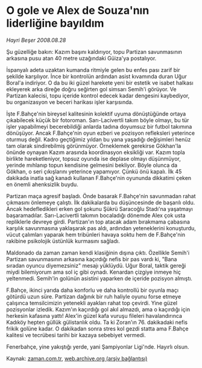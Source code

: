 # O gole ve Alex de Souza'nın liderliğine bayıldım

*Hayri Beşer 2008.08.28*

<tr><td class="metin" colspan="2" style="padding-top: 20px; padding-left: 5px; padding-right: 10px;">Şu güzelliğe bakın: Kazım başını kaldırıyor, topu Partizan savunmasının arkasına pusu atan 40 metre uzağındaki Güiza'ya postalıyor.</td></tr><tr><td class="metin" colspan="2" style="padding-top: 20px; padding-left: 5px; padding-right: 10px;"><p>İspanyalı adeta uzaktan kumanda ritmiyle gelen bu enfes pası zarif bir şekilde karşılıyor. İnce bir kontrolün ardından asist kıvamında duran Uğur Boral'a indiriyor. O da bu iki güzel harekete yeni bir estetik ve isabet halkası ekleyerek arka direğe doğru seğirten gol simsarı Semih'i görüyor. Ve Partizan kalecisi, topu içeride kontrol edecek kadar dengesini kaybediyor, bu organizasyon ve beceri harikası işler karşısında.
<p>İşte F.Bahçe'nin bireysel kalitesinin kolektif uyuma dönüştüğünde ortaya çıkabilecek küçük bir fotoroman. Sarı-Lacivertli takım böyle olmayı, bu tür işler yapabilmeyi becerebildiği anlarda tadına doyumsuz bir futbol takımına dönüşüyor. Ancak F.Bahçe'nin oyun ezberi ve pozisyon refleksleri yeterince oturmuş değil. Kadro geçtiğimiz yıldan bu yana yaşadığı değişimleri henüz tam olarak sindirebilmiş görünmüyor. Örneklemek gerekirse Gökhan'la önünde oynayan Kazım arasında koordinasyon eksikliği var. Kazım topla birlikte hareketleniyor, topsuz oyunda ise deplase olmayı düşünmüyor, yerinde mıhlanıp topun kendisine gelmesini bekliyor. Böyle olunca da Gökhan, o seri çıkışlarını yeterince yapamıyor. Çünkü önü kapalı. İlk 45 dakikada inatla sağ kanadı kullanan F.Bahçe'nin oyununda dikkatimi çeken en önemli ahenksizlik buydu. 
<p>Partizan maça agresif başladı. Önde basarak F.Bahçe'nin savunmadan rahat çıkmasını önlemeye çalıştı. İlk dakikalarda bu düşüncesinde de başarılı oldu. Ancak hedefledikleri erken gol şokunu Şükrü Saracoğlu Stadı'na yaşatmayı başaramadılar. Sarı-Lacivertli takımın bocaladığı dönemde Alex çok usta repliklerle devreye girdi. Partizan'ın top atacak adam bırakmama çabasına karşılık savunmasına yaklaşarak pas aldı, ardından yeteneklerini konuşturdu, vücut çalımları yaparak hem tribünleri havaya soktu hem de F.Bahçe'nin rakibine psikolojik üstünlük kurmasını sağladı. 
<p>Maldonado da zaman zaman kendi klasiğinin dışına çıktı. Özellikle Semih'i Partizan savunmasının arkasına kaçırdığı nefis bir pas vardı ki, "Bana sıradan oyuncu diyemezsiniz" mesajı yüklüydü. Uğur Boral, taktik gereği miydi bilemiyorum ama sol iç gibi oynadı. Kenardan çizgiye inmeye hiç yeltenmedi. Semih'in golünün asistini yaparken de içeride pozisyon almıştı.
<p>F.Bahçe, ikinci yarıda daha konforlu ve daha kontrollü bir oyunla maçı götürdü uzun süre. Partizan dağınık bir ruh haliyle oyunu forse etmeye çalışınca temsilcimizin yetenekli ayakları rahat top çevirdi. Yine güzel pozisyonlar izledik. Kazım'ın kaçırdığı gol akıl almazdı, ama o kaçırdığı için herkesin kafasına yattı! Alex'in güzel kafa vuruşu fileleri havalandırınca Kadıköy hepten güllük gülistanlık oldu. Ta ki Zoran'ın 76. dakikadaki nefis frikik golüne kadar. O dakikadan sonra stres kol gezdi statta ama F.Bahçe kalitesi ve tecrübesi tarihi bir kazaya sebebiyet vermedi. 
<p>Fenerbahçe, yine yakıştığı yerde, yani Şampiyonlar Ligi'nde. Hayırlı olsun.<br/></p></p></p></p></p></p></td></tr>

Kaynak: [zaman.com.tr](http://zaman.com.tr/yazar.do?yazino=731026), [web.archive.org (arşiv bağlantısı)](http://web.archive.org/web/20080912051532/http://zaman.com.tr:80/yazar.do?yazino=731026)
